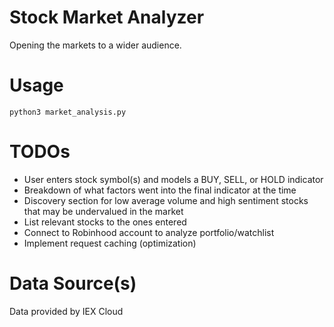 # Stock Market Analyzer
Opening the markets to a wider audience.

# Usage
`python3 market_analysis.py`

# TODOs
- User enters stock symbol(s) and models a BUY, SELL, or HOLD indicator
- Breakdown of what factors went into the final indicator at the time
- Discovery section for low average volume and high sentiment stocks that may be undervalued in the market
- List relevant stocks to the ones entered
- Connect to Robinhood account to analyze portfolio/watchlist
- Implement request caching (optimization)

# Data Source(s)
Data provided by IEX Cloud
